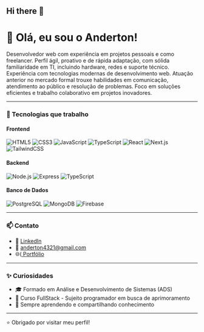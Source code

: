 ## Hi there 👋
# 👋 Olá, eu sou o Anderton!

Desenvolvedor web com experiência em projetos pessoais e como
freelancer. Perfil ágil, proativo e de rápida adaptação, com sólida
familiaridade em TI, incluindo hardware, redes e suporte técnico.
Experiência com tecnologias modernas de desenvolvimento web. Atuação
anterior no mercado formal trouxe habilidades em comunicação,
atendimento ao público e resolução de problemas. Foco em soluções
eficientes e trabalho colaborativo em projetos inovadores.


---

### 🚀 Tecnologias que trabalho

#### Frontend
![HTML5](https://img.shields.io/badge/HTML5-E34F26?style=for-the-badge&logo=html5&logoColor=white)
![CSS3](https://img.shields.io/badge/CSS3-1572B6?style=for-the-badge&logo=css3&logoColor=white)
![JavaScript](https://img.shields.io/badge/JavaScript-F7DF1E?style=for-the-badge&logo=javascript&logoColor=black)
![TypeScript](https://img.shields.io/badge/TypeScript-007ACC?style=for-the-badge&logo=typescript&logoColor=white)
![React](https://img.shields.io/badge/React-61DAFB?style=for-the-badge&logo=react&logoColor=20232A)
![Next.js](https://img.shields.io/badge/Next.js-000000?style=for-the-badge&logo=nextdotjs&logoColor=white)
![TailwindCSS](https://img.shields.io/badge/TailwindCSS-38B2AC?style=for-the-badge&logo=tailwindcss&logoColor=white)

#### Backend
![Node.js](https://img.shields.io/badge/Node.js-339933?style=for-the-badge&logo=nodedotjs&logoColor=white)
![Express](https://img.shields.io/badge/Express-000000?style=for-the-badge&logo=express&logoColor=white)
![TypeScript](https://img.shields.io/badge/TypeScript-007ACC?style=for-the-badge&logo=typescript&logoColor=white)

#### Banco de Dados
![PostgreSQL](https://img.shields.io/badge/PostgreSQL-336791?style=for-the-badge&logo=postgresql&logoColor=white)
![MongoDB](https://img.shields.io/badge/MongoDB-47A248?style=for-the-badge&logo=mongodb&logoColor=white)
![Firebase](https://img.shields.io/badge/Firebase-FFCA28?style=for-the-badge&logo=firebase&logoColor=black)

---


### 📫 Contato

- 💼 [LinkedIn](https:www.linkedin.com/in/anderton-silva-165a32289) 
- 📧 anderton4321@gmail.com
- 🌐([ Portfólio](https://portfolio-dev-kappa-eight.vercel.app/)

---

### ✨ Curiosidades

- 🎓 Formado em Análise e Desenvolvimento de Sistemas (ADS)
- 🔁 Curso FullStack - Sujeito programador em busca de aprimoramento
- 🧠 Sempre aprendendo e compartilhando conhecimento

---

⭐ Obrigado por visitar meu perfil!
